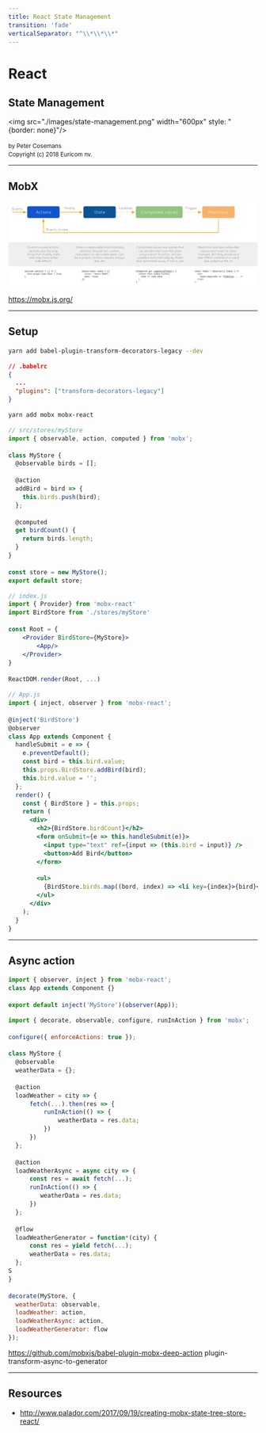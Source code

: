 ```yaml
---
title: React State Management
transition: 'fade'
verticalSeparator: "^\\*\\*\\*"
---
```


# React

## State Management

<img src="./images/state-management.png" width="600px" style: "{border: none}"/><br>

<small>
by Peter Cosemans<br>
Copyright (c) 2018 Euricom nv.
</small>

<!-- markdownlint-disable -->
<style type="text/css">
.reveal section img {
    background:none;
    border:none;
    box-shadow:none;
}
.reveal h1 {
    font-size: 3.0em;
}
.reveal h2 {
    font-size: 2.00em;
}
.reveal h3 {
    font-size: 1.00em;
}
.reveal p {
    font-size: 70%;
}
.reveal blockquote {
    font-size: 100%;
}
.reveal pre code {
    display: block;
    padding: 5px;
    overflow: auto;
    max-height: 800px;
    word-wrap: normal;
    font-size: 100%;
}
</style>

---

## MobX

<img src="./images/react-mobx.png">

https://mobx.js.org/

<!-- prettier-ignore -->
***

## Setup

```bash
yarn add babel-plugin-transform-decorators-legacy --dev
```

```json
// .babelrc
{
  ...
  "plugins": ["transform-decorators-legacy"]
}
```

```bash
yarn add mobx mobx-react
```

```js
// src/stores/myStore
import { observable, action, computed } from 'mobx';

class MyStore {
  @observable birds = [];

  @action
  addBird = bird => {
    this.birds.push(bird);
  };

  @computed
  get birdCount() {
    return birds.length;
  }
}

const store = new MyStore();
export default store;
```

```jsx
// index.js
import { Provider} from 'mobx-react'
import BirdStore from './stores/myStore'

const Root = {
    <Provider BirdStore={MyStore}>
        <App/>
    </Provider>
}

ReactDOM.render(Root, ...)
```

```jsx
// App.js
import { inject, observer } from 'mobx-react';

@inject('BirdStore')
@observer
class App extends Component {
  handleSubmit = e => {
    e.preventDefault();
    const bird = this.bird.value;
    this.props.BirdStore.addBird(bird);
    this.bird.value = '';
  };
  render() {
    const { BirdStore } = this.props;
    return (
      <div>
        <h2>{BirdStore.birdCount}</h2>
        <form onSubmit={e => this.handleSubmit(e)}>
          <input type="text" ref={input => (this.bird = input)} />
          <button>Add Bird</button>
        </form>

        <ul>
          {BirdStore.birds.map((bord, index) => <li key={index}>{bird}</li>)}
        </ul>
      </div>
    );
  }
}
```

<!-- prettier-ignore -->
***

## Async action

```js
import { observer, inject } from 'mobx-react';
class App extends Component {}

export default inject('MyStore')(observer(App));
```

```js
import { decorate, observable, configure, runInAction } from 'mobx';

configure({ enforceActions: true });

class MyStore {
  @observable
  weatherData = {};

  @action
  loadWeather = city => {
      fetch(...).then(res => {
          runInAction(() => {
              weatherData = res.data;
          })
      })
  };

  @action
  loadWeatherAsync = async city => {
      const res = await fetch(...);
      runInAction(() => {
         weatherData = res.data;
      })
  };

  @flow
  loadWeatherGenerator = function*(city) {
      const res = yield fetch(...);
      weatherData = res.data;
  };
S
}

decorate(MyStore, {
  weatherData: observable,
  loadWeather: action,
  loadWeatherAsync: action,
  loadWeatherGenerator: flow
});
```

https://github.com/mobxjs/babel-plugin-mobx-deep-action
plugin-transform-async-to-generator

---

## Resources

- http://www.palador.com/2017/09/19/creating-mobx-state-tree-store-react/
